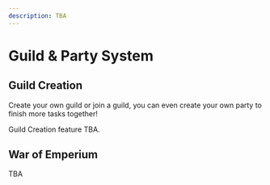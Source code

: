 ```yaml
---
description: TBA
---
```


# Guild & Party System

## Guild Creation

Create your own guild or join a guild, you can even create your own party to finish more tasks together!

Guild Creation feature TBA.

## War of Emperium

TBA
